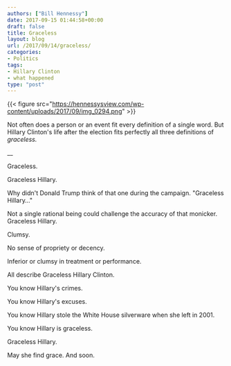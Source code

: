 ```yaml
---
authors: ["Bill Hennessy"]
date: 2017-09-15 01:44:58+00:00
draft: false
title: Graceless
layout: blog
url: /2017/09/14/graceless/
categories:
- Politics
tags:
- Hillary Clinton
- what happened
type: "post"
---
```


{{< figure src="https://hennessysview.com/wp-content/uploads/2017/09/img_0294.png" >}}


Not often does a person or an event fit every definition of a single word. But Hillary Clinton's life after the election fits perfectly all three definitions of _graceless._

__

Graceless.

Graceless Hillary.

Why didn't Donald Trump think of that one during the campaign. "Graceless Hillary…"

Not a single rational being could challenge the accuracy of that monicker. Graceless Hillary.

Clumsy.

No sense of propriety or decency.

Inferior or clumsy in treatment or performance.

All describe Graceless Hillary Clinton.

You know Hillary's crimes.

You know Hillary's excuses.

You know Hillary stole the White House silverware when she left in 2001.

You know Hillary is graceless.

Graceless Hillary.

May she find grace. And soon.

